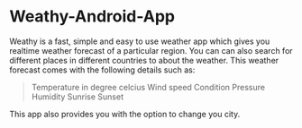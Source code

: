 # Weathy-Android-App
Weathy is a fast, simple and easy to use weather app which gives you realtime weather forecast of a particular region.
You can can also search for different places in different countries to about the weather. This weather forecast comes with the 
following details such as:
> Temperature in degree celcius
> Wind speed
> Condition
> Pressure
> Humidity
> Sunrise
> Sunset

This app also provides you with the option to change you city.

